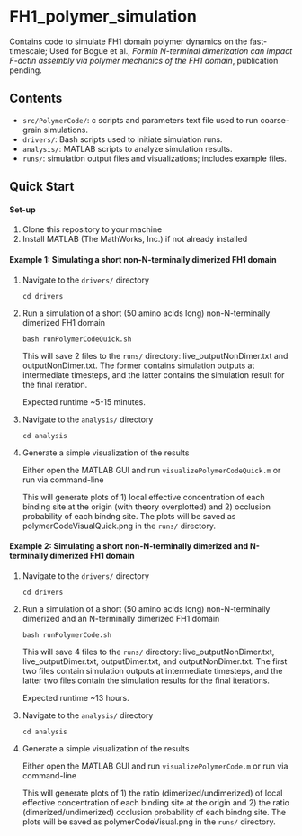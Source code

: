 # FH1_polymer_simulation

Contains code to simulate FH1 domain polymer dynamics on the fast-timescale; Used for Bogue et al., *Formin N-terminal dimerization can impact F-actin assembly via polymer mechanics of the FH1 domain*, publication pending.

## Contents

* ``src/PolymerCode/``: c scripts and parameters text file used to run coarse-grain simulations.
* ``drivers/``: Bash scripts used to initiate simulation runs.
* ``analysis/``: MATLAB scripts to analyze simulation results.
* ``runs/``: simulation output files and visualizations; includes example files.

## Quick Start

#### Set-up

1. Clone this repository to your machine
2. Install MATLAB (The MathWorks, Inc.) if not already installed

#### Example 1: Simulating a short non-N-terminally dimerized FH1 domain

1. Navigate to the ``drivers/`` directory

   ```
   cd drivers
   ```
2. Run a simulation of a short (50 amino acids long) non-N-terminally dimerized FH1 domain

   ```
   bash runPolymerCodeQuick.sh
   ```

   This will save 2 files to the ``runs/`` directory: live_outputNonDimer.txt and outputNonDimer.txt. The former contains simulation outputs at intermediate timesteps, and the latter contains the simulation result for the final iteration.

   Expected runtime ~5-15 minutes.
3. Navigate to the ``analysis/`` directory

   ```
   cd analysis
   ```
4. Generate a simple visualization of the results

   Either open the MATLAB GUI and run ``visualizePolymerCodeQuick.m`` or run via command-line

   This will generate plots of 1) local effective concentration of each binding site at the origin (with theory overplotted) and 2) occlusion probability of each bindng site. The plots will be saved as polymerCodeVisualQuick.png in the ``runs/`` directory.

#### Example 2: Simulating a short non-N-terminally dimerized and N-terminally dimerized FH1 domain

1. Navigate to the ``drivers/`` directory

   ```
   cd drivers
   ```
2. Run a simulation of a short (50 amino acids long) non-N-terminally dimerized and an N-terminally dimerized FH1 domain

   ```
   bash runPolymerCode.sh
   ```
   This will save 4 files to the ``runs/`` directory: live_outputNonDimer.txt, live_outputDimer.txt, outputDimer.txt, and outputNonDimer.txt. The first two files contain simulation outputs at intermediate timesteps, and the latter two files contain the simulation results for the final iterations.

   Expected runtime ~13 hours.
3. Navigate to the ``analysis/`` directory

   ```
   cd analysis
   ```
4. Generate a simple visualization of the results

   Either open the MATLAB GUI and run ``visualizePolymerCode.m`` or run via command-line

   This will generate plots of 1) the ratio (dimerized/undimerized) of local effective concentration of each binding site at the origin and 2) the ratio (dimerized/undimerized) occlusion probability of each bindng site. The plots will be saved as polymerCodeVisual.png in the ``runs/`` directory.
